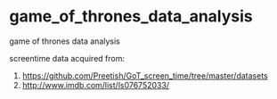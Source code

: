# game_of_thrones_data_analysis
game of thrones data analysis

screentime data acquired from:

1. https://github.com/Preetish/GoT_screen_time/tree/master/datasets 
2. http://www.imdb.com/list/ls076752033/
